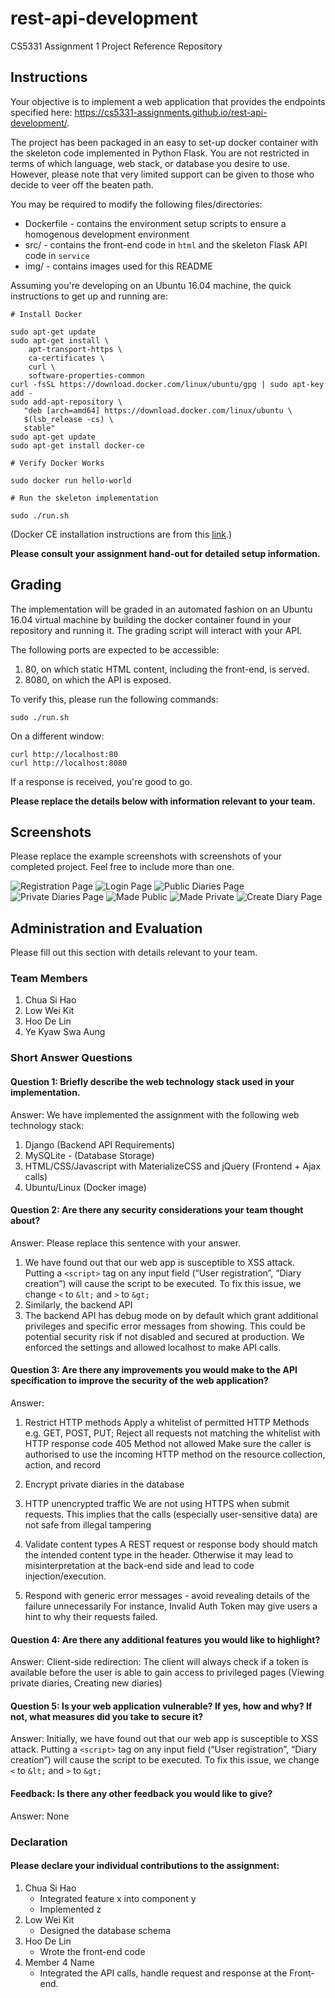 # rest-api-development

CS5331 Assignment 1 Project Reference Repository

## Instructions

Your objective is to implement a web application that provides the endpoints
specified here: https://cs5331-assignments.github.io/rest-api-development/.

The project has been packaged in an easy to set-up docker container with the
skeleton code implemented in Python Flask. You are not restricted in terms of
which language, web stack, or database you desire to use. However, please note
that very limited support can be given to those who decide to veer off the
beaten path.

You may be required to modify the following files/directories:

- Dockerfile - contains the environment setup scripts to ensure a homogenous
  development environment
- src/ - contains the front-end code in `html` and the skeleton Flask API code
  in `service`
- img/ - contains images used for this README

Assuming you're developing on an Ubuntu 16.04 machine, the quick instructions
to get up and running are:

```
# Install Docker

sudo apt-get update
sudo apt-get install \
    apt-transport-https \
    ca-certificates \
    curl \
    software-properties-common
curl -fsSL https://download.docker.com/linux/ubuntu/gpg | sudo apt-key add -
sudo add-apt-repository \
   "deb [arch=amd64] https://download.docker.com/linux/ubuntu \
   $(lsb_release -cs) \
   stable"
sudo apt-get update
sudo apt-get install docker-ce

# Verify Docker Works

sudo docker run hello-world

# Run the skeleton implementation

sudo ./run.sh
```

(Docker CE installation instructions are from this
[link](https://docs.docker.com/install/linux/docker-ce/ubuntu/#install-using-the-repository).)

**Please consult your assignment hand-out for detailed setup information.**

## Grading

The implementation will be graded in an automated fashion on an Ubuntu 16.04
virtual machine by building the docker container found in your repository and
running it. The grading script will interact with your API.

The following ports are expected to be accessible:

1. 80, on which static HTML content, including the front-end, is served.
2. 8080, on which the API is exposed.

To verify this, please run the following commands:

```
sudo ./run.sh
```

On a different window:

```
curl http://localhost:80
curl http://localhost:8080
```

If a response is received, you're good to go.

**Please replace the details below with information relevant to your team.**

## Screenshots

Please replace the example screenshots with screenshots of your completed
project. Feel free to include more than one.

![Registration Page](./img/registration.png)
![Login Page](./img/login.png)
![Public Diaries Page](./img/public.png)
![Private Diaries Page](./img/private.png)
![Made Public](./img/madePublic.png)
![Made Private](./img/madePrivate.png)
![Create Diary Page](./img/create.png)

## Administration and Evaluation

Please fill out this section with details relevant to your team.

### Team Members

1. Chua Si Hao
2. Low Wei Kit
3. Hoo De Lin
4. Ye Kyaw Swa Aung

### Short Answer Questions

#### Question 1: Briefly describe the web technology stack used in your implementation.

Answer:
We have implemented the assignment with the following web technology stack:
1. Django (Backend API Requirements)
2. MySQLite - (Database Storage)
3. HTML/CSS/Javascript with MaterializeCSS and jQuery (Frontend + Ajax calls)
4. Ubuntu/Linux (Docker image)

#### Question 2: Are there any security considerations your team thought about?

Answer: Please replace this sentence with your answer.
1. We have found out that our web app is susceptible to XSS attack. Putting a `<script>` tag on any input field (“User registration”, “Diary creation”) will cause the script to be executed. To fix this issue, we change `<` to `&lt;` and `>` to `&gt;`
2. Similarly, the backend API 
3. The backend API has debug mode on by default which grant additional privileges and specific error messages from showing. This could be potential security risk if not disabled and secured at production. We enforced the settings and allowed localhost to make API calls.

#### Question 3: Are there any improvements you would make to the API specification to improve the security of the web application?

Answer:
1. Restrict HTTP methods
Apply a whitelist of permitted HTTP Methods e.g. GET, POST, PUT;
Reject all requests not matching the whitelist with HTTP response code 405 Method not allowed
Make sure the caller is authorised to use the incoming HTTP method on the resource collection, action, and record

2. Encrypt private diaries in the database

3. HTTP unencrypted traffic
We are not using HTTPS when submit requests. This implies that the calls (especially user-sensitive data) are not safe from illegal tampering

4. Validate content types
A REST request or response body should match the intended content type in the header. Otherwise it may lead to misinterpretation at the back-end side and lead to code injection/execution.

5. Respond with generic error messages - avoid revealing details of the failure unnecessarily
For instance, Invalid Auth Token may give users a hint to why their requests failed.


#### Question 4: Are there any additional features you would like to highlight?

Answer:
Client-side redirection: The client will always check if a token is available before the user is able to gain access to privileged pages (Viewing private diaries, Creating new diaries)

#### Question 5: Is your web application vulnerable? If yes, how and why? If not, what measures did you take to secure it?

Answer:
Initially, we have found out that our web app is susceptible to XSS attack. Putting a `<script>` tag on any input field (“User registration”, “Diary creation”) will cause the script to be executed. To fix this issue, we change `<` to `&lt;` and `>` to `&gt;`

#### Feedback: Is there any other feedback you would like to give?

Answer: None

### Declaration

#### Please declare your individual contributions to the assignment:

1. Chua Si Hao
    - Integrated feature x into component y
    - Implemented z
2. Low Wei Kit
    - Designed the database schema
3. Hoo De Lin
    - Wrote the front-end code
4. Member 4 Name
    - Integrated the API calls, handle request and response at the Front-end.

